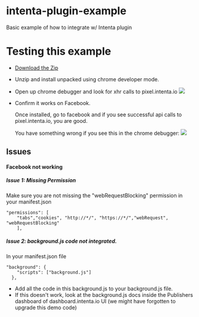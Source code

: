 # intenta-plugin-example
Basic example of how to integrate w/ Intenta plugin


# Testing this example

* [Download the Zip](https://github.com/netplenish/intenta-plugin-example/archive/master.zip)
* Unzip and install unpacked using chrome developer mode.
* Open up chrome debugger and look for xhr calls to pixel.intenta.io
![](https://www.evernote.com/shard/s145/sh/a859811b-aea0-4362-81b1-c6060dd7a211/afaa27e18b26e815be03a011b41c173c/deep/0/How-to-Make-a-Chrome-Extension.png)

* Confirm it works on Facebook.
  
  Once installed, go to facebook and if you see successful api calls to pixel.intenta.io, you are good.

  You have something wrong if you see this in the chrome debugger:
  ![](https://www.evernote.com/shard/s145/sh/b0810652-2ef4-4d96-b5ec-9ee84def6e1d/1343c2a6a8dddd5eba78e9c9952de903/deep/0/(85)-Facebook.png)

## Issues

#### Facebook not working
##### Issue 1: Missing Permission
Make sure you are not missing the "webRequestBlocking" permission in your manifest.json
```
"permissions": [
	"tabs","cookies", "http://*/", "https://*/","webRequest", "webRequestBlocking"
	],
```	

##### Issue 2: background.js code not integrated.
In your manifest.json file

```
"background": {
    "scripts": ["background.js"]
  },
```

* Add all the code in this background.js to your background.js file. 
* If this doesn't work, look at the background.js docs inside the Publishers dashboard of dashboard.intenta.io UI (we might have forgotten to upgrade this demo code)